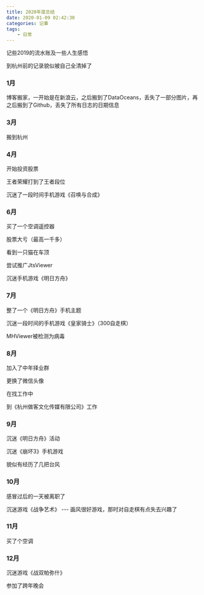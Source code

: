 ```yaml
---
title: 2020年度总结
date: 2020-01-09 02:42:30
categories: 记事
tags:
	- 日常
---
```

记些2019的流水账及一些人生感悟

到杭州前的记录貌似被自己全清掉了
<!-- more -->
### 1月
博客搬家，一开始是在新浪云，之后搬到了DataOceans，丢失了一部分图片，再之后搬到了Github，丢失了所有日志的日期信息

### 3月
搬到杭州

### 4月
开始投资股票

王者荣耀打到了王者段位

沉迷了一段时间手机游戏《召唤与合成》

### 6月
买了一个空调遥控器

股票大亏（最高一千多）

看到一只猫在车顶

尝试推广JtsViewer

沉迷手机游戏《明日方舟》

### 7月
整了一个《明日方舟》手机主题

沉迷一段时间的手机游戏《皇家骑士》（300自走棋）

MHViewer被检测为病毒

### 8月
加入了中年择业群

更换了微信头像

在找工作中

到《杭州做客文化传媒有限公司》工作

### 9月
沉迷《明日方舟》活动

沉迷《崩坏3》手机游戏

貌似有经历了几把台风

### 10月
感冒过后的一天被离职了

沉迷游戏《战争艺术》 --- 画风很好游戏，那时对自走棋有点失去兴趣了

### 11月
买了个空调

### 12月
沉迷游戏《战双帕弥什》 

参加了跨年晚会